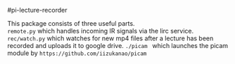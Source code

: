 #pi-lecture-recorder

This package consists of three useful parts.  
```remote.py``` which handles incoming IR signals via the lirc service.
```rec/watch.py``` which watches for new mp4 files after a lecture has been recorded and uploads it to google drive.
```./picam ``` which launches the picam module by ```https://github.com/iizukanao/picam```


